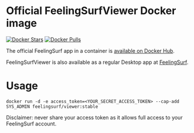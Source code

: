 # Official FeelingSurfViewer Docker image

[![Docker Stars](https://img.shields.io/docker/stars/feelingsurf/viewer.svg)](https://hub.docker.com/r/feelingsurf/viewer/)
[![Docker Pulls](https://img.shields.io/docker/pulls/feelingsurf/viewer.svg)](https://hub.docker.com/r/feelingsurf/viewer/)

The official FeelingSurf app in a container is [available on Docker Hub](https://hub.docker.com/r/feelingsurf/viewer/).

FeelingSurfViewer is also available as a regular Desktop app at [FeelingSurf](https://www.feelingsurf.fr/surf#app-download-modal).

# Usage

```
docker run -d -e access_token=<YOUR_SECRET_ACCESS_TOKEN> --cap-add SYS_ADMIN feelingsurf/viewer:stable
```

Disclaimer: never share your access token as it allows full access to your FeelingSurf account.